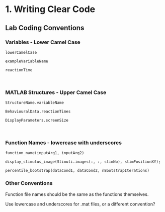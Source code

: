 # 1. Writing Clear Code


## Lab Coding Conventions


### Variables - Lower Camel Case

`lowerCamelCase`

`exampleVariableName`

`reactionTime` 

<br/>

### MATLAB Structures - Upper Camel Case

`StructureName.variableName`

`BehaviouralData.reactionTimes`

`DisplayParameters.screenSize`

<br/>

### Function Names - lowercase with underscores

`function_name(inputArg1, inputArg2)`

`display_stimulus_image(Stimuli.images(:, :, stimNo), stimPositionXY);`

`percentile_bootstrap(dataCond1, dataCond2, nBootstrapIterations)`

### Other Conventions

Function file names should be the same as the functions themselves.

Use lowercase and underscores for .mat files, or a different convention? 


